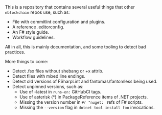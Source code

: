 This is a repository that contains several useful things that
other `nblockchain` repos use, such as:

- File with commitlint configuration and plugins.
- A reference .editorconfig.
- An F# style guide.
- Workflow guidelines.

All in all, this is mainly documentation, and some tooling to
detect bad practices.

More things to come:
- Detect .fsx files without shebang or +x attrib.
- Detect files with mixed line endings.
- Detect old versions of FSharpLint and fantomas/fantomless
being used.
- Detect unpinned versions, such as:
    * Use of -latest in `runs-on:` GitHubCI tags.
    * Use of asterisk (*) in PackageReference items of .NET projects.
    * Missing the version number in `#r "nuget: ` refs of F# scripts.
    * Missing the `--version` flag in `dotnet tool install foo` invocations.
